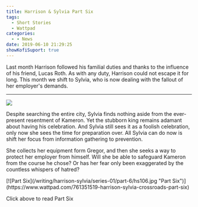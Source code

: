 ```yaml
---
title: Harrison & Sylvia Part Six
tags:
  - Short Stories
  - Wattpad
categories:
  - - News
date: 2019-06-10 21:29:25
showKofiSuport: true
---
```


Last month Harrison followed his familial duties and thanks to the influence of his friend, Lucas Roth.  As with any duty, Harrison could not escape it for long.  This month we shift to Sylvia, who is now dealing with the fallout of her employer's demands.<!-- more --><hr class="clear-both center-fade"/><div class="embedded-image-right">![](/writing/harrison-sylvia/series-01/harrison-sylvia-1.jpg)</div> 

Despite searching the entire city, Sylvia finds nothing aside from the ever-present resentment of Kameron.  Yet the stubborn king remains adamant about having his celebration.  And Sylvia still sees it as a foolish celebration, only now she sees the time for preparation over.  All Sylvia can do now is shift her focus from information gathering to prevention.

She collects her equipment form Gregor, and then she seeks a way to protect her employer from himself.  Will she be able to safeguard Kameron from the course he chose?  Or has her fear only been exaggerated by the countless whispers of hatred?

<div class="clear-both center">
[![Part Six](/writing/harrison-sylvia/series-01/part-6/hs106.jpg "Part Six")](https://www.wattpad.com/761351519-harrison-sylvia-crossroads-part-six)<p>Click above to read Part Six</p></div>